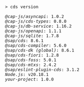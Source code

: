 <!-- this file is automatically generated and updated by a github action -->
<pre class="log">
> cds version

<em>@cap-js/asyncapi</em>: 1.0.2
<em>@cap-js/cds-types</em>: 0.8.0
<em>@cap-js/db-service</em>: 1.16.2
<em>@cap-js/openapi</em>: 1.1.1
<em>@cap-js/sqlite</em>: 1.7.8
<em>@sap/cds</em>: 8.6.1
<em>@sap/cds-compiler</em>: 5.6.0
<em>@sap/cds-dk (global)</em>: 8.6.1
<em>@sap/cds-fiori</em>: 1.2.8
<em>@sap/cds-foss</em>: 5.0.1
<em>@sap/cds-mtxs</em>: 2.4.2
<em>@sap/eslint-plugin-cds</em>: 3.1.2
<em>Node.js</em>: v20.18.1
<em>your-project</em>: 1.0.0
</pre>
